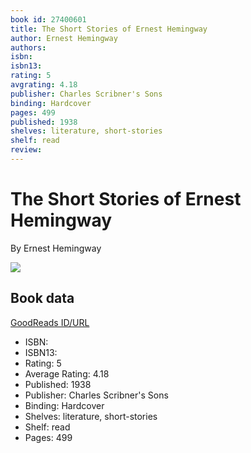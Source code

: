 ```yaml
---
book id: 27400601
title: The Short Stories of Ernest Hemingway
author: Ernest Hemingway
authors: 
isbn: 
isbn13: 
rating: 5
avgrating: 4.18
publisher: Charles Scribner's Sons
binding: Hardcover
pages: 499
published: 1938
shelves: literature, short-stories
shelf: read
review: 
---
```


# The Short Stories of Ernest Hemingway

By Ernest Hemingway

![](https://i.gr-assets.com/images/S/compressed.photo.goodreads.com/books/1446311614l/27400601._SX318_.jpg)

## Book data

[GoodReads ID/URL](https://www.goodreads.com/book/show/27400601)

- ISBN: 
- ISBN13: 
- Rating: 5
- Average Rating: 4.18
- Published: 1938
- Publisher: Charles Scribner's Sons
- Binding: Hardcover
- Shelves: literature, short-stories
- Shelf: read
- Pages: 499

